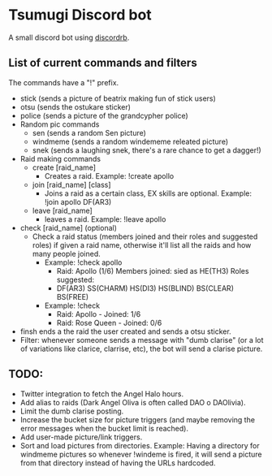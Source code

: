 # Tsumugi Discord bot
A small discord bot using [discordrb](https://github.com/meew0/discordrb/).

## List of current commands and filters
The commands have a "!" prefix.
* stick (sends a picture of beatrix making fun of stick users)
* otsu (sends the ostukare sticker)
* police (sends a picture of the grandcypher police)
* Random pic commands
  * sen (sends a random Sen picture)
  * windmeme (sends a random windememe releated picture)
  * snek (sends a laughing snek, there's a rare chance to get a dagger!)
* Raid making commands
  * create [raid_name]
    * Creates a raid. Example: !create apollo
  * join [raid_name] [class]
    * Joins a raid as a certain class, EX skills are optional. Example: !join apollo DF(AR3)
  * leave [raid_name]
    * leaves a raid. Example: !leave apollo
* check [raid_name] (optional)
  * Check a raid status (members joined and their roles and suggested roles) if given a raid name, otherwise it'll list all the raids and how many people joined.
    * Example: !check apollo
      * Raid: Apollo (1/6) Members joined: sied as HE(TH3) Roles suggested:
      * DF(AR3) SS(CHARM) HS(DI3) HS(BLIND) BS(CLEAR) BS(FREE)
    * Example: !check
      * Raid: Apollo - Joined: 1/6
      * Raid: Rose Queen - Joined: 0/6
* finsh ends a the raid the user created and sends a otsu sticker.
* Filter: whenever someone sends a message with "dumb clarise" (or a lot of variations like clarice, clarrise, etc), the bot will send a clarise picture.

## TODO:
  * Twitter integration to fetch the Angel Halo hours.
  * Add alias to raids (Dark Angel Oliva is often called DAO o DAOlivia).
  * Limit the dumb clarise posting.
  * Increase the bucket size for picture triggers (and maybe removing the error messages when the bucket limit is reached).
  * Add user-made picture/link triggers.
  * Sort and load pictures from directories. Example: Having a directory for windmeme pictures so whenever !windeme is fired, it will send a picture from that directory instead of having the URLs hardcoded.
